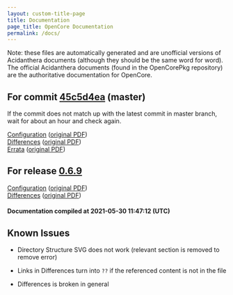 ```yaml
---
layout: custom-title-page
title: Documentation
page_title: OpenCore Documentation
permalink: /docs/
---
```

Note: these files are automatically generated and are unofficial versions of Acidanthera documents (although they should be the same word for word). The official Acidanthera documents (found in the OpenCorePkg repository) are the authoritative documentation for OpenCore.

## For commit [45c5d4ea](https://github.com/acidanthera/OpenCorePkg/tree/45c5d4eaa7e882d750baa6f680c73797d1eb7cac) (master)

If the commit does not match up with the latest commit in master branch, wait for about an hour and check again.

[Configuration](latest/Configuration.html) ([original PDF](https://github.com/acidanthera/OpenCorePkg/blob/45c5d4eaa7e882d750baa6f680c73797d1eb7cac/Docs/Configuration.pdf))
<br>
[Differences](latest/Differences.html) ([original PDF](https://github.com/acidanthera/OpenCorePkg/blob/45c5d4eaa7e882d750baa6f680c73797d1eb7cac/Docs/Differences/Differences.pdf))
<br>
[Errata](latest/Errata.html) ([original PDF](https://github.com/acidanthera/OpenCorePkg/blob/45c5d4eaa7e882d750baa6f680c73797d1eb7cac/Docs/Errata/Errata.pdf))

## For release [0.6.9](https://github.com/acidanthera/OpenCorePkg/tree/0.6.9)

[Configuration](release/Configuration.html) ([original PDF](https://github.com/acidanthera/OpenCorePkg/blob/0.6.9/Docs/Configuration.pdf))
<br>
[Differences](release/Differences.html) ([original PDF](https://github.com/acidanthera/OpenCorePkg/blob/0.6.9/Docs/Differences/Differences.pdf))

#### Documentation compiled at 2021-05-30 11:47:12 (UTC)

## Known Issues

* Directory Structure SVG does not work (relevant section is removed to remove error)

* Links in Differences turn into `??` if the referenced content is not in the file

* Differences is broken in general

